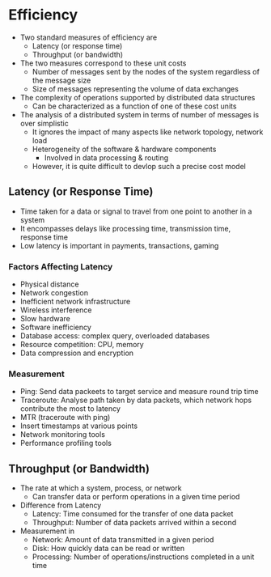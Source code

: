 # Efficiency

-   Two standard measures of efficiency are
    -   Latency (or response time)
    -   Throughput (or bandwidth)
-   The two measures correspond to these unit costs
    -   Number of messages sent by the nodes of the system regardless of the message size
    -   Size of messages representing the volume of data exchanges
-   The complexity of operations supported by distributed data structures
    -   Can be characterized as a function of one of these cost units
-   The analysis of a distributed system in terms of number of messages is over simplistic
    -   It ignores the impact of many aspects like network topology, network load
    -   Heterogeneity of the software & hardware components
        -   Involved in data processing & routing
    -   However, it is quite difficult to devlop such a precise cost model

## Latency (or Response Time)

-   Time taken for a data or signal to travel from one point to another in a system
-   It encompasses delays like processing time, transmission time, response time
-   Low latency is important in payments, transactions, gaming

### Factors Affecting Latency

-   Physical distance
-   Network congestion
-   Inefficient network infrastructure
-   Wireless interference
-   Slow hardware
-   Software inefficiency
-   Database access: complex query, overloaded databases
-   Resource competition: CPU, memory
-   Data compression and encryption

### Measurement

-   Ping: Send data packeets to target service and measure round trip time
-   Traceroute: Analyse path taken by data packets, which network hops contribute the most to latency
-   MTR (traceroute with ping)
-   Insert timestamps at various points
-   Network monitoring tools
-   Performance profiling tools

## Throughput (or Bandwidth)

-   The rate at which a system, process, or network
    -   Can transfer data or perform operations in a given time period
-   Difference from Latency
    -   Latency: Time consumed for the transfer of one data packet
    -   Throughput: Number of data packets arrived within a second
-   Measurement in
    -   Network: Amount of data transmitted in a given period
    -   Disk: How quickly data can be read or written
    -   Processing: Number of operations/instructions completed in a unit time
